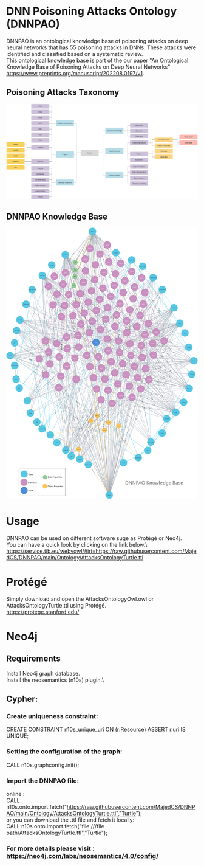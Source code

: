 # DNN Poisoning Attacks Ontology (DNNPAO)

DNNPAO is an ontological knowledge base of poisoning attacks on deep neural networks that has 55 poisoning attacks in DNNs. These attacks were identified and classified based on a systematic review.\
This ontological knowledge base is part of the our paper "An Ontological Knowledge Base of Poisoning Attacks on Deep Neural Networks"\
https://www.preprints.org/manuscript/202208.0197/v1.

## Poisoning Attacks Taxonomy
![Our extracted a taxonomy](/img/F6.svg)

## DNNPAO Knowledge Base
![DNNPAO Knowledge Base](/img/DNNPAOKnowledgeBase.svg)

# Usage
DNNPAO can be used on different software suge as Protégé or Neo4j.\
You can have a quick look by clicking on the link below.\   
https://service.tib.eu/webvowl/#iri=https://raw.githubusercontent.com/MajedCS/DNNPAO/main/Ontology/AttacksOntologyTurtle.ttl

# Protégé 
Simply download and open the AttacksOntologyOwl.owl or AttacksOntologyTurtle.ttl using Protégé.\
https://protege.stanford.edu/ 

# Neo4j 
## Requirements
 Install Neo4j graph database.\
 Install the neosemantics (n10s) plugin.\

## Cypher:
### Create uniqueness constraint:
CREATE CONSTRAINT n10s_unique_uri ON (r:Resource)
ASSERT r.uri IS UNIQUE; 
### Setting the configuration of the graph:
CALL n10s.graphconfig.init();
### Import the DNNPAO file:
online : \
CALL n10s.onto.import.fetch("https://raw.githubusercontent.com/MajedCS/DNNPAO/main/Ontology/AttacksOntologyTurtle.ttl","Turtle"); \
or you can download the .ttl file and fetch it locally: \
CALL n10s.onto.import.fetch("file:///file path/AttacksOntologyTurtle.ttl","Turtle"); 
### For more details please visit : https://neo4j.com/labs/neosemantics/4.0/config/






